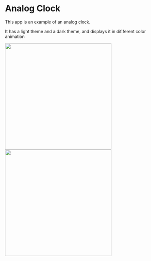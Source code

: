 # Analog Clock

This app is an example of an analog clock.

It has a light theme and a dark theme, and displays it in dif.ferent color animation

<img src='analog_dark.png' width='350'>

<img src='analog_light.png' width='350'>
